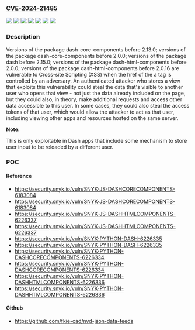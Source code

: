 ### [CVE-2024-21485](https://cve.mitre.org/cgi-bin/cvename.cgi?name=CVE-2024-21485)
![](https://img.shields.io/static/v1?label=Product&message=dash&color=blue)
![](https://img.shields.io/static/v1?label=Product&message=dash-core-components&color=blue)
![](https://img.shields.io/static/v1?label=Product&message=dash-html-components&color=blue)
![](https://img.shields.io/static/v1?label=Version&message=0%3C%202.0.0%20&color=brighgreen)
![](https://img.shields.io/static/v1?label=Version&message=0%3C%202.13.0%20&color=brighgreen)
![](https://img.shields.io/static/v1?label=Version&message=0%3C%202.15.0%20&color=brighgreen)
![](https://img.shields.io/static/v1?label=Vulnerability&message=Cross-site%20Scripting%20(XSS)&color=brighgreen)

### Description

Versions of the package dash-core-components before 2.13.0; versions of the package dash-core-components before 2.0.0; versions of the package dash before 2.15.0; versions of the package dash-html-components before 2.0.0; versions of the package dash-html-components before 2.0.16 are vulnerable to Cross-site Scripting (XSS) when the href of the a tag is controlled by an adversary. An authenticated attacker who stores a view that exploits this vulnerability could steal the data that's visible to another user who opens that view - not just the data already included on the page, but they could also, in theory, make additional requests and access other data accessible to this user. In some cases, they could also steal the access tokens of that user, which would allow the attacker to act as that user, including viewing other apps and resources hosted on the same server.**Note:**This is only exploitable in Dash apps that include some mechanism to store user input to be reloaded by a different user.

### POC

#### Reference
- https://security.snyk.io/vuln/SNYK-JS-DASHCORECOMPONENTS-6183084
- https://security.snyk.io/vuln/SNYK-JS-DASHCORECOMPONENTS-6183084
- https://security.snyk.io/vuln/SNYK-JS-DASHHTMLCOMPONENTS-6226337
- https://security.snyk.io/vuln/SNYK-JS-DASHHTMLCOMPONENTS-6226337
- https://security.snyk.io/vuln/SNYK-PYTHON-DASH-6226335
- https://security.snyk.io/vuln/SNYK-PYTHON-DASH-6226335
- https://security.snyk.io/vuln/SNYK-PYTHON-DASHCORECOMPONENTS-6226334
- https://security.snyk.io/vuln/SNYK-PYTHON-DASHCORECOMPONENTS-6226334
- https://security.snyk.io/vuln/SNYK-PYTHON-DASHHTMLCOMPONENTS-6226336
- https://security.snyk.io/vuln/SNYK-PYTHON-DASHHTMLCOMPONENTS-6226336

#### Github
- https://github.com/fkie-cad/nvd-json-data-feeds

